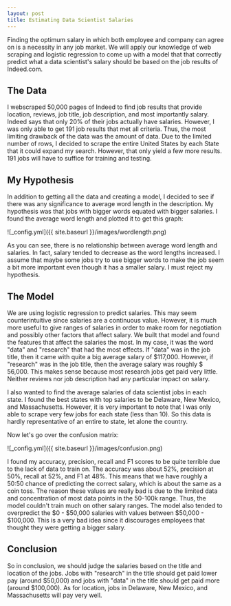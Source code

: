 ```yaml
---
layout: post
title: Estimating Data Scientist Salaries
--- 
```

Finding the optimum salary in which both employee and company can agree on is a necessity in any job market. We will apply our knowledge of web scraping and logistic regression to come up with a model that that correctly predict what a data scientist's salary should be based on the job results of Indeed.com. 

## The Data ##

I webscraped 50,000 pages of Indeed to find job results that provide location, reviews, job title, job description, and most importantly salary. Indeed says that only 20% of their jobs actually have salaries. However, I was only able to get 191 job results that met all criteria. Thus, the most limiting drawback of the data was the amount of data. Due to the limited number of rows, I decided to scrape the entire United States by each State that it could expand my search. However, that only yield a few more results. 191 jobs will have to suffice for training and testing.

## My Hypothesis ##

In addition to getting all the data and creating a model, I decided to see if there was any significance to average word length in the description. My hypothesis was that jobs with bigger words equated with bigger salaries. I found the average word length and plotted it to get this graph:

![_config.yml]({{ site.baseurl }}/images/wordlength.png)

As you can see, there is no relationship between average word length and salaries. In fact, salary tended to decrease as the word lengths increased. I assume that maybe some jobs try to use bigger words to make the job seem a bit more important even though it has a smaller salary. I must reject my hypothesis.

## The Model ##

We are using logistic regression to predict salaries. This may seem counterintuitive since salaries are a continuous value. However, it is much more useful to give ranges of salaries in order to make room for negotiation and possibly other factors that affect salary. We built that model and found the features that affect the salaries the most. In my case, it was the word "data" and "research" that had the most effects. If "data" was in the job title, then it came with quite a big average salary of $117,000. However, if "research" was in the job title, then the average salary was roughly $ 56,000. This makes sense because most research jobs get paid very little. Neither reviews nor job description had any particular impact on salary.

I also wanted to find the average salaries of data scientist jobs in each state. I found the best states with top salaries to be Delaware, New Mexico, and Massachusetts. However, it is very important to note that I was only able to scrape very few jobs for each state (less than 10). So this data is hardly representative of an entire to state, let alone the country.

Now let's go over the confusion matrix:

![_config.yml]({{ site.baseurl }}/images/confusion.png)

I found my accuracy, precision, recall and F1 scores to be quite terrible due to the lack of data to train on. The accuracy was about 52%, precision at 50%, recall at 52%, and F1 at 48%. This means that we have roughly a 50:50 chance of predicting the correct salary, which is about the same as a coin toss. The reason these values are really bad is due to the limited data and concentration of most data points in the 50-100k range. Thus, the model couldn't train much on other salary ranges.
The model also tended to overpredict the $0 - $50,000 salaries with values between $50,000 - $100,000. This is a very bad idea since it discourages employees that thought they were getting a bigger salary. 


## Conclusion ## 

So in conclusion, we should judge the salaries based on the title and location of the jobs. Jobs with "research" in the title should get paid lower pay (around $50,000) and jobs with "data" in the title should get paid more (around $100,000). As for location, jobs in Delaware, New Mexico, and Massachusetts will pay very well.
